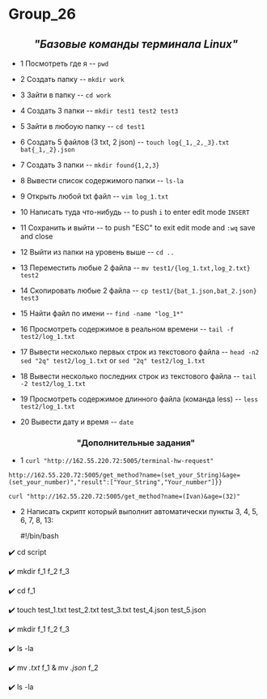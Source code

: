 # Group_26
<div align="center">

## ***"Базовые команды терминала Linux"***
</div>

+ 1 Посмотреть где я                                        -- `pwd`
+ 2 Создать папку               -- `mkdir work`
+ 3 Зайти в папку               -- `cd work`
+ 4 Создать 3 папки             -- `mkdir test1 test2 test3`
+ 5 Зайти в любоую папку        -- `cd test1`
+ 6 Создать 5 файлов (3 txt, 2 json)                         -- `touch log{_1,_2,_3}.txt bat{_1,_2}.json`
+ 7 Создать 3 папки          -- `mkdir found{1,2,3}`

+ 8 Вывести список содержимого папки  --  `ls-la` 
+ 9 Открыть любой txt файл    -- `vim log_1.txt`
 
+ 10 Написать туда что-нибудь  -- to push `i` to enter edit mode `INSERT`
+ 11 Сохранить и выйти         -- to push "ESC" to exit edit mode and `:wq` save and close
+ 12 Выйти из папки на уровень выше   -- `cd ..`
+ 13 Переместить любые 2 файла        -- `mv test1/{log_1.txt,log_2.txt} test2`
+ 14 Скопировать любые 2 файла        -- `cp test1/{bat_1.json,bat_2.json} test3`
+ 15 Найти файл по имени              -- `find -name "log_1*"`
+ 16 Просмотреть содержимое в реальном времени   -- `tail -f test2/log_1.txt`
+ 17 Вывести несколько первых строк из текстового файла      -- `head -n2 sed "2q" test2/log_1.txt`   or  `sed "2q" test2/log_1.txt`
+ 18 Вывести несколько последних строк из текстового файла   --  `tail -2 test2/log_1.txt` 
+ 19 Просмотреть содержимое длинного файла (команда less)    -- `less test2/log_1.txt` 
+ 20 Вывести дату и время                                    -- `date`

<div align="center">

### **"Дополнительные задания"** ##
</div>

+ 1 `curl "http://162.55.220.72:5005/terminal-hw-request"`

`http://162.55.220.72:5005/get_method?name=(set_your_String)&age=(set_your_number)","result":["Your_String","Your_number"]}}`

`curl "http://162.55.220.72:5005/get_method?name=(Ivan)&age=(32)"`

+ 2 Написать скрипт который выполнит автоматически пункты 3, 4, 5, 6, 7, 8, 13:
  
   #!/bin/bash

:heavy_check_mark: cd script

:heavy_check_mark: mkdir f_1 f_2 f_3

:heavy_check_mark: cd f_1

:heavy_check_mark: touch test_1.txt test_2.txt test_3.txt test_4.json test_5.json

:heavy_check_mark: mkdir f_1 f_2 f_3

:heavy_check_mark: ls -la

:heavy_check_mark: mv *.txt* f_1 & mv *.json* f_2

:heavy_check_mark: ls -la
